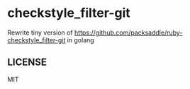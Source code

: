 # checkstyle_filter-git

Rewrite tiny version of https://github.com/packsaddle/ruby-checkstyle_filter-git in golang

## LICENSE

MIT
